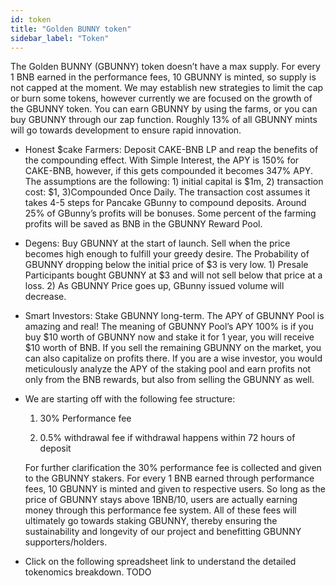 ```yaml
---
id: token
title: "Golden BUNNY token"
sidebar_label: "Token"
---
```


The Golden BUNNY (GBUNNY) token doesn’t have a max supply. For every 1 BNB earned in the
performance fees, 10 GBUNNY is minted, so supply is not capped at the
moment. We may establish new strategies to limit the cap or burn some
tokens, however currently we are focused on the growth of the GBUNNY
token. You can earn GBUNNY by using the farms, or you can buy GBUNNY
through our zap function. Roughly 13% of all GBUNNY mints will go towards
development to ensure rapid innovation.

- Honest $cake Farmers: Deposit CAKE-BNB LP and reap the benefits of
  the compounding effect. With Simple Interest, the APY is 150% for
  CAKE-BNB, however, if this gets compounded it becomes 347% APY. The
  assumptions are the following: 1) initial capital is $1m, 2)
  transaction cost: $1, 3)Compounded Once Daily. The transaction cost
  assumes it takes 4-5 steps for Pancake GBunny to compound deposits.
  Around 25% of GBunny’s profits will be bonuses. Some percent of the
  farming profits will be saved as BNB in the GBUNNY Reward Pool.

- Degens: Buy GBUNNY at the start of launch. Sell when the price
  becomes high enough to fulfill your greedy desire. The Probability
  of GBUNNY dropping below the initial price of $3 is very low. 1)
  Presale Participants bought GBUNNY at $3 and will not sell below
  that price at a loss. 2) As GBUNNY Price goes up, GBunny issued volume
  will decrease.

- Smart Investors: Stake GBUNNY long-term. The APY of GBUNNY Pool is
  amazing and real! The meaning of GBUNNY Pool’s APY 100% is if you buy
  $10 worth of GBUNNY now and stake it for 1 year, you will receive
  $10 worth of BNB. If you sell the remaining GBUNNY on the market,
  you can also capitalize on profits there. If you are a wise
  investor, you would meticulously analyze the APY of the staking pool
  and earn profits not only from the BNB rewards, but also from
  selling the GBUNNY as well.

- We are starting off with the following fee structure:

  1.  30% Performance fee

  2.  0.5% withdrawal fee if withdrawal happens within 72 hours of
      deposit

  For further clarification the 30% performance fee is collected and
  given to the GBUNNY stakers. For every 1 BNB earned through
  performance fees, 10 GBUNNY is minted and given to respective users.
  So long as the price of GBUNNY stays above 1BNB/10, users are
  actually earning money through this performance fee system. All of
  these fees will ultimately go towards staking GBUNNY, thereby
  ensuring the sustainability and longevity of our project and
  benefitting GBUNNY supporters/holders.

- Click on the following spreadsheet link to understand the detailed
  tokenomics breakdown. TODO